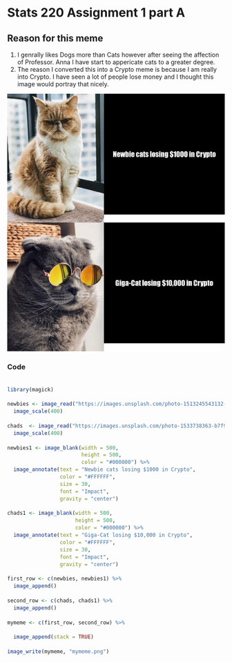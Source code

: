 # Stats 220 Assignment 1 part A
## Reason for this meme 
1) I genrally likes Dogs more than Cats however after seeing the affection of Professor. Anna I have start to appericate cats to a greater degree.
2) The reason I converted this into a Crypto meme is because I am really into Crypto. I have seen a lot of people lose money and I thought
this image would portray that nicely.

![](Mymeme.png)
### Code

```r

library(magick)

newbies <- image_read("https://images.unsplash.com/photo-1513245543132-31f507417b26?ixlib=rb-1.2.1&ixid=MnwxMjA3fDB8MHxwaG90by1wYWdlfHx8fGVufDB8fHx8&auto=format&fit=crop&w=1935&q=80") %>%
  image_scale(400)
  
chads  <- image_read("https://images.unsplash.com/photo-1533738363-b7f9aef128ce?ixlib=rb-1.2.1&ixid=MnwxMjA3fDB8MHxwaG90by1wYWdlfHx8fGVufDB8fHx8&auto=format&fit=crop&w=435&q=80") %>%
  image_scale(400)
  
newbies1 <- image_blank(width = 500, 
                        height = 500, 
                        color = "#000000") %>%
  image_annotate(text = "Newbie cats losing $1000 in Crypto",
                 color = "#FFFFFF",
                 size = 30,
                 font = "Impact",
                 gravity = "center")

chads1 <- image_blank(width = 500, 
                      height = 500, 
                      color = "#000000") %>%
  image_annotate(text = "Giga-Cat losing $10,000 in Crypto",
                 color = "#FFFFFF",
                 size = 30,
                 font = "Impact",
                 gravity = "center")

first_row <- c(newbies, newbies1) %>%
  image_append()

second_row <- c(chads, chads1) %>%
  image_append()

mymeme <- c(first_row, second_row) %>%

  image_append(stack = TRUE)

image_write(mymeme, "mymeme.png")
```
